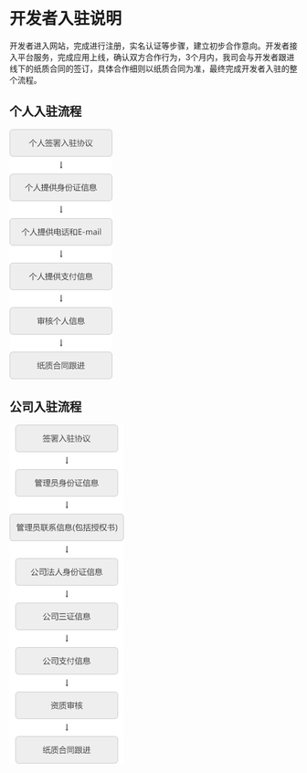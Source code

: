 开发者入驻说明
==============

开发者进入网站，完成进行注册，实名认证等步骤，建立初步合作意向。开发者接入平台服务，完成应用上线，确认双方合作行为，3个月内，我司会与开发者跟进线下的纸质合同的签订，具体合作细则以纸质合同为准，最终完成开发者入驻的整个流程。

个人入驻流程
------------

![](./develop/1.png)


公司入驻流程
------------

![](./develop/2.png)
